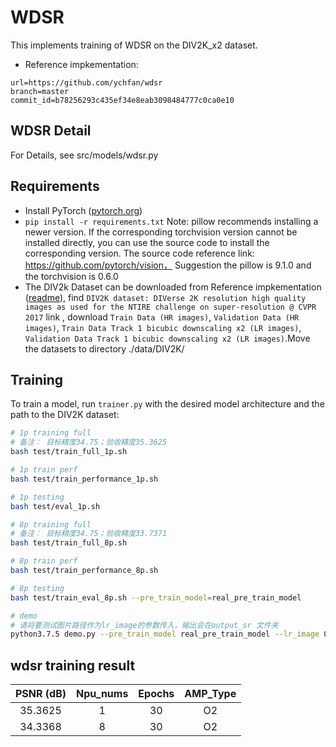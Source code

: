 # WDSR

This implements training of WDSR on the DIV2K_x2 dataset.
- Reference impkementation:
```
url=https://github.com/ychfan/wdsr
branch=master
commit_id=b78256293c435ef34e8eab3098484777c0ca0e10
```

## WDSR Detail

For Details, see src/models/wdsr.py


## Requirements

- Install PyTorch ([pytorch.org](http://pytorch.org))
- `pip install -r requirements.txt`
  Note: pillow recommends installing a newer version. If the corresponding torchvision version cannot be installed directly, you can use the source code to install the corresponding version. The source code reference link: https://github.com/pytorch/vision，
Suggestion the pillow is 9.1.0 and the torchvision is 0.6.0
- The DIV2k Dataset can be downloaded from Reference impkementation ([readme](https://github.com/ychfan/wdsr/blob/master/README.md)), find `DIV2K dataset: DIVerse 2K resolution high quality images as used for the NTIRE challenge on super-resolution @ CVPR 2017` link , download `Train Data (HR images)`, `Validation Data (HR images)`, `Train Data Track 1 bicubic downscaling x2 (LR images)`, `Validation Data Track 1 bicubic downscaling x2 (LR images)`.Move the datasets to directory ./data/DIV2K/



## Training

To train a model, run `trainer.py` with the desired model architecture and the path to the DIV2K dataset:

```bash
# 1p training full
# 备注： 目标精度34.75；验收精度35.3625
bash test/train_full_1p.sh 

# 1p train perf
bash test/train_performance_1p.sh 

# 1p testing
bash test/eval_1p.sh 

# 8p training full
# 备注： 目标精度34.75；验收精度33.7371
bash test/train_full_8p.sh 

# 8p train perf
bash test/train_performance_8p.sh 

# 8p testing
bash test/train_eval_8p.sh --pre_train_model=real_pre_train_model

# demo
# 请将要测试图片路径作为lr_image的参数传入，输出会在output_sr 文件夹
python3.7.5 demo.py --pre_train_model real_pre_train_model --lr_image 0801x2.png
```


## wdsr training result

| PSNR (dB)            | Npu_nums | Epochs   | AMP_Type |
| :------: | :------: | :------: | :------: |
| 35.3625                | 1        | 30       | O2       |
| 34.3368          | 8        | 30      | O2       |